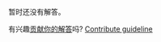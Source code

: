 
暂时还没有解答。

有兴趣[贡献你的解答](https://github.com/BFEdev/BFE.dev-solutions/blob/main/question/what-is-body-of-304_zh.md)吗? [Contribute guideline](https://github.com/BFEdev/BFE.dev-solutions#how-to-contribute)
